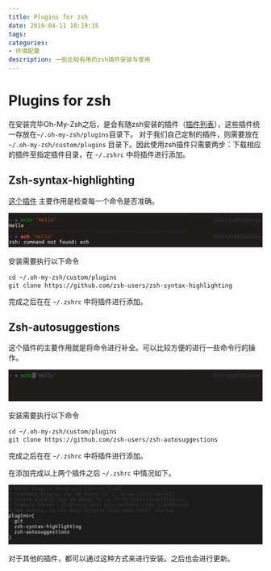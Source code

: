 ```yaml
---
title: Plugins for zsh
date: 2019-04-11 18:19:15
tags:
categories:
- 环境配置
description: 一些比较有用的zsh插件安装与使用
---
```


# Plugins for zsh

在安装完毕Oh-My-Zsh之后，是会有随zsh安装的插件（[插件列表](https://github.com/robbyrussell/oh-my-zsh/tree/master/plugins)），这些插件统一存放在`~/.oh-my-zsh/plugins`目录下。 对于我们自己定制的插件，则需要放在 `~/.oh-my-zsh/custom/plugins` 目录下。因此使用zsh插件只需要两步：下载相应的插件至指定插件目录，在 `~/.zshrc` 中将插件进行添加。

## Zsh-syntax-highlighting

[这个插件](https://github.com/zsh-users/zsh-syntax-highlighting) 主要作用是检查每一个命令是否准确。

![](2019-04-11-Plugins-for-zsh/1.png)

安装需要执行以下命令

```shell
cd ~/.oh-my-zsh/custom/plugins
git clone https://github.com/zsh-users/zsh-syntax-highlighting
```

完成之后在在 `~/.zshrc` 中将插件进行添加。



## Zsh-autosuggestions

这个插件的主要作用就是将命令进行补全。可以比较方便的进行一些命令行的操作。

![](2019-04-11-Plugins-for-zsh/2.png)

安装需要执行以下命令

```shell
cd ~/.oh-my-zsh/custom/plugins
git clone https://github.com/zsh-users/zsh-autosuggestions
```

完成之后在在 `~/.zshrc` 中将插件进行添加。

在添加完成以上两个插件之后 `~/.zshrc` 中情况如下。

![](2019-04-11-Plugins-for-zsh/3.png)

对于其他的插件，都可以通过这种方式来进行安装。之后也会进行更新。